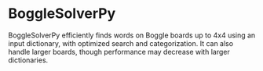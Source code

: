 # BoggleSolverPy
 BoggleSolverPy efficiently finds words on Boggle boards up to 4x4 using an input dictionary, with optimized search and categorization. It can also handle larger boards, though performance may decrease with larger dictionaries. 
